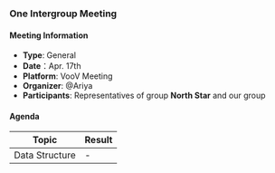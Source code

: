 ### One Intergroup Meeting

#### Meeting Information
- **Type**: General
- **Date**：Apr. 17th
- **Platform**: VooV Meeting
- **Organizer**: @Ariya
- **Participants**: Representatives of group **North Star** and our group

#### Agenda
|Topic|Result|
|-|-|
|Data Structure|-|

